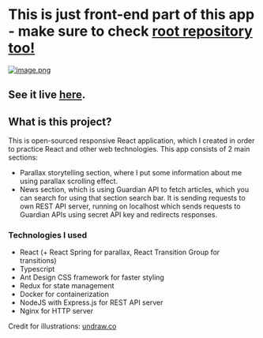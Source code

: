 # This is just front-end part of this app - make sure to check [root repository too!](https://raw.githubusercontent.com/peterslany/react-sample-rest)
[![image.png](https://i.postimg.cc/mDdbxZY4/image.png)](https://react-sample-app.netlify.app/)
## See it live [here](https://react-sample-app.netlify.app/).

## What is this project?

This is open-sourced responsive React application, which I created in order to practice React and other web technologies.
This app consists of 2 main sections:

 - Parallax storytelling section, where I put some information about me using parallax scrolling effect.
 - News section, which is using Guardian API to fetch articles, which you can search for using that section search bar. It is sending requests to own REST API server, running on localhost which sends requests to Guardian APIs using secret API key and redirects responses.
 
 ### Technologies I used

  -  React (+ React Spring for parallax, React Transition Group for transitions)
  -  Typescript
  -  Ant Design CSS framework for faster styling
  -  Redux for state management
  -  Docker for containerization
  -  NodeJS with Express.js for REST API server
  -  Nginx for HTTP server


Credit for illustrations: [undraw.co](https://undraw.co)
